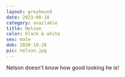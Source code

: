 ```yaml
---
layout: greyhound
date: 2023-08-10
category: available
title: Nelson
color: black & white
sex: male
dob: 2020-10-28
pic: nelson.jpg
---
```

Nelson doesn't know how good looking he is!
